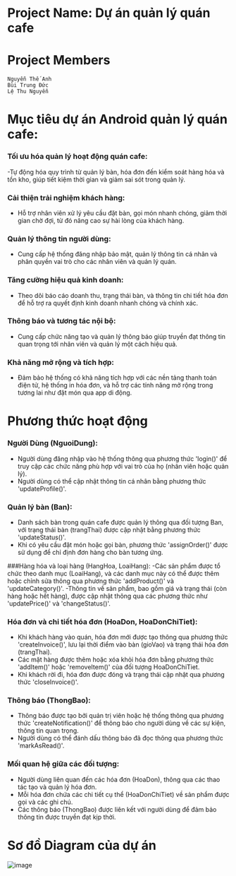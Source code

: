 # Project Name: Dự án quản lý quán cafe

# Project Members
```
Nguyễn Thế Anh
Bùi Trung Đức
Lệ Thu Nguyễn

```
# Mục tiêu dự án Android quản lý quán cafe:
### Tối ưu hóa quản lý hoạt động quán cafe:
-Tự động hóa quy trình từ quản lý bàn, hóa đơn đến kiểm soát hàng hóa và tồn kho, giúp tiết kiệm thời gian và giảm sai sót trong quản lý.

### Cải thiện trải nghiệm khách hàng:
- Hỗ trợ nhân viên xử lý yêu cầu đặt bàn, gọi món nhanh chóng, giảm thời gian chờ đợi, từ đó nâng cao sự hài lòng của khách hàng.

### Quản lý thông tin người dùng:
- Cung cấp hệ thống đăng nhập bảo mật, quản lý thông tin cá nhân và phân quyền vai trò cho các nhân viên và quản lý quán.

### Tăng cường hiệu quả kinh doanh:
- Theo dõi báo cáo doanh thu, trạng thái bàn, và thông tin chi tiết hóa đơn để hỗ trợ ra quyết định kinh doanh nhanh chóng và chính xác.

### Thông báo và tương tác nội bộ:
- Cung cấp chức năng tạo và quản lý thông báo giúp truyền đạt thông tin quan trọng tới nhân viên và quản lý một cách hiệu quả.

### Khả năng mở rộng và tích hợp:
- Đảm bảo hệ thống có khả năng tích hợp với các nền tảng thanh toán điện tử, hệ thống in hóa đơn, và hỗ trợ các tính năng mở rộng trong tương lai như đặt món qua app di động.
# Phương thức hoạt động
### Người Dùng (NguoiDung):
- Người dùng đăng nhập vào hệ thống thông qua phương thức 'login()' để truy cập các chức năng phù hợp với vai trò của họ (nhân viên hoặc quản lý).
- Người dùng có thể cập nhật thông tin cá nhân bằng phương thức 'updateProfile()'.

### Quản lý bàn (Ban):
- Danh sách bàn trong quán cafe được quản lý thông qua đối tượng Ban, với trạng thái bàn (trangThai) được cập nhật bằng phương thức 'updateStatus()'.
- Khi có yêu cầu đặt món hoặc gọi bàn, phương thức 'assignOrder()' được sử dụng để chỉ định đơn hàng cho bàn tương ứng.

###Hàng hóa và loại hàng (HangHoa, LoaiHang):
-Các sản phẩm được tổ chức theo danh mục (LoaiHang), và các danh mục này có thể được thêm hoặc chỉnh sửa thông qua phương thức 'addProduct()' và 'updateCategory()'.
-Thông tin về sản phẩm, bao gồm giá và trạng thái (còn hàng hoặc hết hàng), được cập nhật thông qua các phương thức như 'updatePrice()' và 'changeStatus()'.

### Hóa đơn và chi tiết hóa đơn (HoaDon, HoaDonChiTiet):
- Khi khách hàng vào quán, hóa đơn mới được tạo thông qua phương thức 'createInvoice()', lưu lại thời điểm vào bàn (gioVao) và trạng thái hóa đơn (trangThai).
- Các mặt hàng được thêm hoặc xóa khỏi hóa đơn bằng phương thức 'addItem()' hoặc 'removeItem()' của đối tượng HoaDonChiTiet.
- Khi khách rời đi, hóa đơn được đóng và trạng thái cập nhật qua phương thức 'closeInvoice()'.

### Thông báo (ThongBao):
- Thông báo được tạo bởi quản trị viên hoặc hệ thống thông qua phương thức 'createNotification()' để thông báo cho người dùng về các sự kiện, thông tin quan trọng.
- Người dùng có thể đánh dấu thông báo đã đọc thông qua phương thức 'markAsRead()'.

### Mối quan hệ giữa các đối tượng:
- Người dùng liên quan đến các hóa đơn (HoaDon), thông qua các thao tác tạo và quản lý hóa đơn.
- Mỗi hóa đơn chứa các chi tiết cụ thể (HoaDonChiTiet) về sản phẩm được gọi và các ghi chú.
- Các thông báo (ThongBao) được liên kết với người dùng để đảm bảo thông tin được truyền đạt kịp thời.
# Sơ đồ Diagram của dự án
![image](https://github.com/user-attachments/assets/91254806-f402-411f-b8d4-fa5a6fe704e4)
